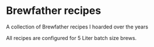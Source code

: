 # Brewfather recipes

A collection of Brewfather recipes I hoarded over the years

All recipes are configured for 5 Liter batch size brews.
